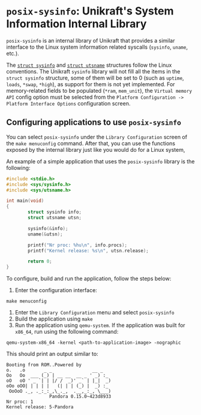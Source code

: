 # `posix-sysinfo`: Unikraft's System Information Internal Library

`posix-sysinfo` is an internal library of Unikraft that provides a similar interface to the Linux system information related syscalls (`sysinfo`, `uname`, etc.).

The [`struct sysinfo`](https://github.com/unikraft/unikraft/blob/staging/lib/posix-sysinfo/include/sys/sysinfo.h#L36) and [`struct utsname`](https://github.com/unikraft/unikraft/blob/staging/lib/posix-sysinfo/include/sys/utsname.h#L43) structures follow the Linux conventions.
The Unikraft `sysinfo` library will not fill all the items in the `struct sysinfo` structure, some of them will be set to 0 (such as `uptime`, `loads`, `*swap`, `*high`), as support for them is not yet implemented.
For memory-related fields to be populated (`*ram`, `mem_unit`), the `Virtual memory API` config option must be selected from the `Platform Configuration -> Platform Interface Options` configuration screen.

## Configuring applications to use `posix-sysinfo`

You can select `posix-sysinfo` under the `Library Configuration` screen of the `make menuconfig` command.
After that, you can use the functions exposed by the internal library just like you would do for a Linux system,

An example of a simple application that uses the `posix-sysinfo` library is the following:

```c
#include <stdio.h>
#include <sys/sysinfo.h>
#include <sys/utsname.h>

int main(void)
{
        struct sysinfo info;
        struct utsname utsn;

        sysinfo(&info);
        uname(&utsn);

        printf("Nr proc: %hu\n", info.procs);
        printf("Kernel release: %s\n", utsn.release);

        return 0;
}
```

To configure, build and run the application, follow the steps below:

1. Enter the configuration interface:

```console
make menuconfig
```

1. Enter the `Library Configuration` menu and select `posix-sysinfo`
1. Build the application using `make`
1. Run the application using `qemu-system`.
   If the application was built for `x86_64`, run using the following command:

```console
qemu-system-x86_64 -kernel <path-to-application-image> -nographic
```

This should print an output similar to:

```text
Booting from ROM..Powered by
o.   .o       _ _               __ _
Oo   Oo  ___ (_) | __ __  __ _ ' _) :_
oO   oO ' _ `| | |/ /  _)' _` | |_|  _)
oOo oOO| | | | |   (| | | (_) |  _) :_
 OoOoO ._, ._:_:_,\_._,  .__,_:_, \___)
                Pandora 0.15.0~423d8933
Nr proc: 1
Kernel release: 5-Pandora
```
